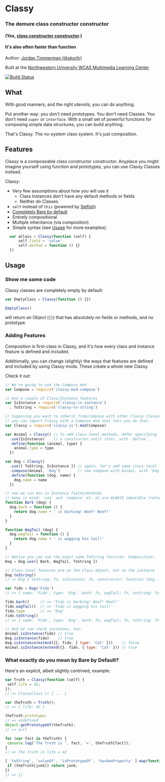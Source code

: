 # Classy
### The demure class constructor constructor
#### (Yes, [class constructor constructor](http://blog.fluffywaffles.io/classy).)
#### It's also often faster than function

Author: [Jordan Timmerman (@skorlir)](https://github.com/skorlir)

Built at the [Northwestern University WCAS Multimedia Learning Center](https://github.com/mmlc)

[![Build Status](https://travis-ci.org/mmlc/Classy.svg?branch=master)](https://travis-ci.org/mmlc/Classy)

## What

With good manners, and the right utensils, you can do anything.

Put another way: you don't need prototypes. You don't need Classes. You don't need `super`
or `interface`. With a small set of powerful functions for composing simple data structures,
you can build anything.

That's Classy. The no-system class system. It's just composition.

## Features

Classy is a composeable class constructor constructor. Anyplace you might imagine yourself
using function and prototypes, you can use Classy Classes instead.

Classy:

  * Very few assumptions about how you will use it
    * Class Instances don't have any default methods or fields
    * Neither do Classes
  * `self` instead of `this` (powered by [Selfish](https://github.com/mmlc/selfish))
  * [Completely Bare by default](#bare-by-default)
  * Entirely compositional
  * Multiple inheritance (via composition)
  * Simple syntax (see [Usage](#usage) for more examples):

  ```js
    var aClass = Classy(function (self) {
        self.field = 'value'
        self.method = function () {}
    })
  ```

## Usage
### Show me some code

Classy classes are completely empty by default:

```js
var EmptyClass = Classy(function () {})

EmptyClass()
```

will return an Object (`{}`) that has absolutely no fields or methods, and
no prototype.

### Adding Features

Composition is first-class in Classy, and it's how every class and instance
feature is defined and included.

Additionally, you can change (slightly) the ways that features are defined
and included by using Classy mods. These create a whole new Classy.

Check it out:

```js
// We're going to use the Compose mod
var Compose = require('classy-mod-compose')

// And a couple of Class/Instance features
var IsInstance = require('classy-is-instance')
  , ToString = require('classy-to-string')

// Supposing you want to inherit from/compose with other Classy Classes,
// you can import Classy with a Compose mod that lets you do that.
var Classy = require('classy-js').mod(Compose)

var Animal = Classy() // To add class-level methods, defer specifying
  .use(IsInstance)    // a constructor until later, with `define`.
  .define(function (animal, type) {
    animal.type = type
  })

var Dog = Classy()
  .use([ ToString, IsInstance ]) // again, let's add some class-level features
  .compose(Animal, 'Dog')        // now compose with Animal, with 'Dog' for type
  .define(function (dog, name) {
    dog.name = name
  })

// now we can mix in Instance fields/methods
// keep in mind: `use` and `compose` et. al are ALWAYS immutable (return new objects)
function Bark (dog) {
  dog.bark = function () {
    return dog.name + ' is barking! Woof! Woof!'
  }
}

function WagTail (dog) {
  dog.wagTail = function () {
    return dog.name + ' is wagging his tail!'
  }
}

// Notice you can use the exact same ToString function. Composition!
Dog = Dog.use([ Bark, WagTail, ToString ])

// Class-level features are on the Class object, not on the instance
Dog.toString()
// => Dog { toString: fn, isInstance: fn, constructor: function (dog...) {...} }

var fido = Dog('Fido')
// => { name: 'Fido', type: 'Dog', bark: fn, wagTail: fn, toString: fn }

fido.bark()     // => 'Fido is barking! Woof! Woof!'
fido.wagTail()  // => 'Fido is wagging his tail!'
fido.type       // => 'Dog'
fido.toString()
// => { name: 'Fido', type: 'Dog', bark: fn, wagTail: fn, toString: fn }

// And we can check instances, too:
Animal.isInstance(fido) // true
Dog.isInstance(fido)    // true
Dog.isInstance(extend({}, fido, { type: 'Cat' }))    // false
Animal.isInstance(extend({}, fido, { type: 'Cat' })) // true

```

### What exactly do you mean by Bare by Default?

Here's an explicit, albeit slightly contrived, example:

```js
var Truth = Classy(function (self) {
 self.life = 42;
});
// => ClassyClass () { ... }

var theTruth = Truth();
// => { life: 42 }

theTruth.prototype;
// => undefined
Object.getPrototypeOf(theTruth);
// => null

for (var fact in theTruth) {
 console.log('The Truth is ', fact, '=', theTruth[fact]);
}
// => The Truth is life = 42

[ 'toString', 'valueOf', 'isPrototypeOf', 'hasOwnProperty' ].map(function (junk) {
 if (theTruth[junk]) return junk;
})
// => []
```
